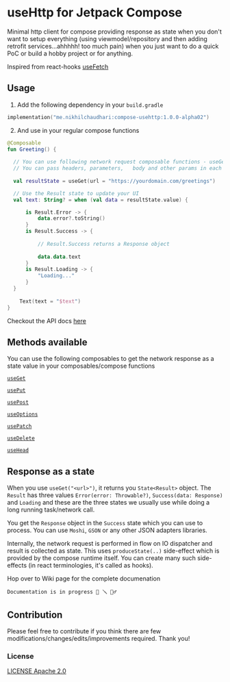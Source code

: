 # useHttp for Jetpack Compose
Minimal http client for compose providing response as state when you don't want to setup everything (using viewmodel/repository and then adding retrofit  services...ahhhhh! too much pain) when you just want to do a quick PoC or build a hobby project or for anything.

Inspired from react-hooks [useFetch](https://use-http.com/#/)


## Usage

1. Add the following dependency in your `build.gradle`

```kotlin
implementation("me.nikhilchaudhari:compose-usehttp:1.0.0-alpha02")
```

2. And use in your regular compose functions

```kotlin
@Composable
fun Greeting() {
  
  // You can use following network request composable functions - useGet, usePost, useDelete, usePatch, usePut, useOption etc. 
  // You can pass headers, parameters,   body and other params in each of the methods.
  
  val resultState = useGet(url = "https://yourdomain.com/greetings")

  // Use the Result state to update your UI
  val text: String? = when (val data = resultState.value) {

      is Result.Error -> {
          data.error?.toString()
      }
      is Result.Success -> {
      
          // Result.Success returns a Response object
          
          data.data.text
      }
      is Result.Loading -> {
          "Loading..."
      }
  }
    
    Text(text = "$text")
}
```

Checkout the API docs [here](https://javadoc.io/doc/me.nikhilchaudhari/compose-usehttp/latest/usehttp/me.nikhilchaudhari.usehttp/use-get.html) 

## Methods available

You can use the following composables to get the network response as a state value in your composables/compose functions

[`useGet`]()

[`usePut`]()

[`usePost`]()

[`useOptions`]()

[`usePatch`]()

[`useDelete`]()

[`useHead`]()


## Response as a state

When you use `useGet("<url>")`, it returns you `State<Result>` object. The `Result` has three values `Error(error: Throwable?)`, `Success(data: Response)` and `Loading` and these are the three states we usually use while doing a long running task/network call. 

You get the `Response` object in the `Success` state which you can use to process. You can use `Moshi`, `GSON` or any other JSON adapters libraries.

Internally, the network request is performed in flow on IO dispatcher and result is collected as state. This uses `produceState(..)` side-effect which is provided by the compose runtime itself. You can create many such side-effects (in react terminologies, it's called as hooks).

Hop over to Wiki page for the complete documenation


~~~ Note
Documentation is in progress 🧰 🪛 👷‍♂️
~~~

## Contribution

Please feel free to contribute if you think there are few modifications/changes/edits/improvements required. Thank you!


### License

[LICENSE Apache 2.0](https://github.com/CuriousNikhil/compose-useRequest/blob/main/LICENSE)
